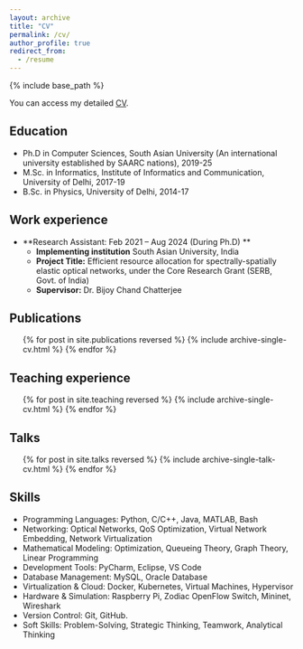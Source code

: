 ```yaml
---
layout: archive
title: "CV"
permalink: /cv/
author_profile: true
redirect_from:
  - /resume
---
```


{% include base_path %}

You can access my detailed [CV](/Vinaykr/files/Vinay_CV.pdf).

Education
------
* Ph.D in Computer Sciences,  South Asian University (An international university established by SAARC nations), 2019-25
* M.Sc. in Informatics, Institute of Informatics and Communication, University of Delhi, 2017-19
* B.Sc. in Physics, University of Delhi, 2014-17

Work experience
------
* **Research Assistant: Feb 2021 – Aug 2024 (During Ph.D) **  
  * **Implementing institution** South Asian University, India  
  * **Project Title:** Efficient resource allocation for spectrally-spatially elastic optical networks, under the Core Research Grant (SERB, Govt. of India)  
  * **Supervisor:** Dr. Bijoy Chand Chatterjee

Publications
------
  <ul>{% for post in site.publications reversed %}
    {% include archive-single-cv.html %}
  {% endfor %}</ul>
  
Teaching experience
------
  <ul>{% for post in site.teaching reversed %}
    {% include archive-single-cv.html %}
  {% endfor %}</ul>

Talks
------
  <ul>{% for post in site.talks reversed %}
    {% include archive-single-talk-cv.html  %}
  {% endfor %}</ul>
  
  
Skills
------
* Programming Languages: Python, C/C++, Java, MATLAB, Bash
* Networking: Optical Networks, QoS Optimization, Virtual Network Embedding, Network Virtualization
* Mathematical Modeling: Optimization, Queueing Theory, Graph Theory, Linear Programming
* Development Tools: PyCharm, Eclipse, VS Code
* Database Management: MySQL, Oracle Database
* Virtualization & Cloud: Docker, Kubernetes, Virtual Machines, Hypervisor
* Hardware & Simulation: Raspberry Pi, Zodiac OpenFlow Switch, Mininet, Wireshark
* Version Control: Git, GitHub.
* Soft Skills: Problem-Solving, Strategic Thinking, Teamwork, Analytical Thinking

  

